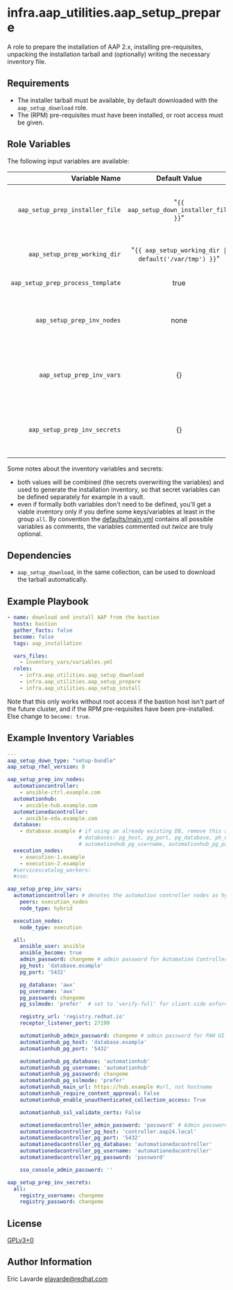 # infra.aap_utilities.aap\_setup\_prepare

A role to prepare the installation of AAP 2.x, installing pre-requisites,
unpacking the installation tarball and (optionally) writing the necessary inventory file.

## Requirements

* The installer tarball must be available, by default downloaded with the `aap_setup_download` role.
* The (RPM) pre-requisites must have been installed, or root access must be given.

## Role Variables

The following input variables are available:

|Variable Name|Default Value|Required|Description|Example|
|---:|:---:|:---:|:---|:---:|
|`aap_setup_prep_installer_file`|"`{{ aap_setup_down_installer_file }}`"|no|absolute path where to find the tarball on the remote host, or URL http(s), note that `aap_setup_down_installer_file` is a fact set by the role `aap_setup_download`|`'https://myhost/myinstaller.tar.gz'` or `'/var/tmp/myinstaller.tar.gz'`|
|`aap_setup_prep_working_dir`|"`{{ aap_setup_working_dir \| default('/var/tmp') }}`"|no|absolute path to a working directory, note that `aap_setup_working_dir` is used by other roles in the collection|'/srv/workdir'|
|`aap_setup_prep_process_template`|true|no|shall the inventory be generated by the role?|false|
|`aap_setup_prep_inv_nodes`|none|yes|a dictionary of dictionaries, the first level key is the inventory group name, the 2nd level key is the hostname with the value being its inventory host variables in INI-format|see [defaults/main.yml](defaults/main.yml)|
|`aap_setup_prep_inv_vars`|{}|see below|a dictionary of dictionaries, the first level key is the inventory group name, the 2nd level key is the variable name with the value being the variable's value|see [defaults/main.yml](defaults/main.yml)|
|`aap_setup_prep_inv_secrets`|{}|see below|a dictionary of dictionaries, the first level key is the inventory group name, the 2nd level key is the variable name with the value being the variable's value|see [defaults/main.yml](defaults/main.yml)|

Some notes about the inventory variables and secrets:

* both values will be combined (the secrets overwriting the variables) and used to generate the installation inventory, so that secret variables can be defined separately for example in a vault.
* even if formally both variables don't need to be defined, you'll get a viable inventory only if you define some keys/variables at least in the group `all`.
By convention the [defaults/main.yml](defaults/main.yml) contains all possible variables as comments, the variables commented out _twice_ are truly optional.

## Dependencies

* `aap_setup_download`, in the same collection, can be used to download the tarball automatically.

## Example Playbook

```yaml
- name: download and install AAP from the bastion
  hosts: bastion
  gather_facts: false
  become: false
  tags: aap_installation

  vars_files:
    - inventory_vars/variables.yml
  roles:
    - infra.aap_utilities.aap_setup_download
    - infra.aap_utilities.aap_setup_prepare
    - infra.aap_utilities.aap_setup_install
```

Note that this only works without root access if the bastion host isn't part of the future cluster,
and if the RPM pre-requisites have been pre-installed.
Else change to `become: true`.

## Example Inventory Variables

```yaml
---
aap_setup_down_type: "setup-bundle"
aap_setup_rhel_version: 8

aap_setup_prep_inv_nodes:
  automationcontroller:
    - ansible-ctrl.example.com
  automationhub:
    - ansible-hub.example.com
  automationedacontroller:
    - ansible-eda.example.com
  database:
    - database.example # if using an already existing DB, remove this and ensure that the following variables are filled with the valid details for your Controller and PAH
                       # databases: pg_host, pg_port, pg_database, ph_username, pg_password, automationhub_pg_host, automationhub_pg_port, automationhub_pg_database,
                       # automationhub_pg_username, automationhub_pg_password, automationhub_pg_sslmode
  execution_nodes:
    - execution-1.example
    - execution-2.example
  #servicescatalog_workers:
  #sso:

aap_setup_prep_inv_vars:
  automationcontroller: # denotes the automation controller nodes as hybrid nodes (controller and execution)
    peers: execution_nodes
    node_type: hybrid

  execution_nodes:
    node_type: execution

  all:
    ansible_user: ansible
    ansible_become: true
    admin_password: changeme # admin password for Automation Controller UI
    pg_host: 'database.example'
    pg_port: '5432'

    pg_database: 'awx'
    pg_username: 'awx'
    pg_password: changeme
    pg_sslmode: 'prefer'  # set to 'verify-full' for client-side enforced SSL

    registry_url: 'registry.redhat.io'
    receptor_listener_port: 27199

    automationhub_admin_password: changeme # admin password for PAH UI
    automationhub_pg_host: 'database.example'
    automationhub_pg_port: '5432'

    automationhub_pg_database: 'automationhub'
    automationhub_pg_username: 'automationhub'
    automationhub_pg_password: changeme
    automationhub_pg_sslmode: 'prefer'
    automationhub_main_url: https://hub.example #url, not hostname
    automationhub_require_content_approval: False
    automationhub_enable_unauthenticated_collection_access: True

    automationhub_ssl_validate_certs: False

    automationedacontroller_admin_password: 'password' # Admin password for EDA UI
    automationedacontroller_pg_host: 'controller.aap24.local'
    automationedacontroller_pg_port: '5432'
    automationedacontroller_pg_database: 'automationedacontroller'
    automationedacontroller_pg_username: 'automationedacontroller'
    automationedacontroller_pg_password: 'password'

    sso_console_admin_password: ''

aap_setup_prep_inv_secrets:
  all:
    registry_username: changeme
    registry_password: changeme
```

## License

[GPLv3+0](https://github.com/redhat-cop/aap_utilities#licensing)

## Author Information

Eric Lavarde <elavarde@redhat.com>
